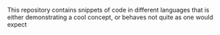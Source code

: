 This repository contains snippets of code in different languages that is either demonstrating a cool concept, or behaves not quite as one would expect